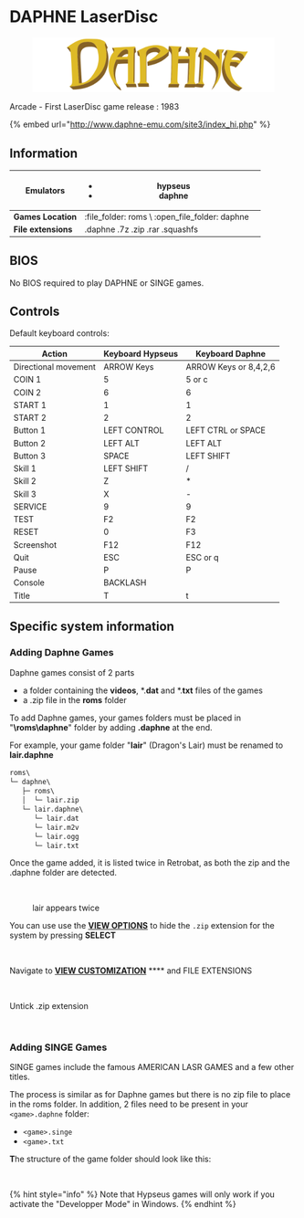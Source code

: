 # DAPHNE LaserDisc

<figure><img src="https://raw.githubusercontent.com/fabricecaruso/es-theme-carbon/52ff37c9e265587d006945a2ba695b5a962b3a3d/art/logos/daphne.svg" alt=""><figcaption></figcaption></figure>

Arcade - First LaserDisc game release : 1983

{% embed url="http://www.daphne-emu.com/site3/index_hi.php" %}

## Information

| **Emulators**       | <ul><li>hypseus</li><li>daphne</li></ul>          |   |
| ------------------- | ------------------------------------------------- | - |
| **Games Location**  | :file\_folder: roms \ :open\_file\_folder: daphne |   |
| **File extensions** | .daphne .7z .zip .rar .squashfs                   |   |

## BIOS

No BIOS required to play DAPHNE or SINGE games.

## Controls

Default keyboard controls:

| Action               | Keyboard Hypseus | Keyboard Daphne       |
| -------------------- | ---------------- | --------------------- |
| Directional movement | ARROW Keys       | ARROW Keys or 8,4,2,6 |
| COIN 1               | 5                | 5 or c                |
| COIN 2               | 6                | 6                     |
| START 1              | 1                | 1                     |
| START 2              | 2                | 2                     |
| Button 1             | LEFT CONTROL     | LEFT CTRL or SPACE    |
| Button 2             | LEFT ALT         | LEFT ALT              |
| Button 3             | SPACE            | LEFT SHIFT            |
| Skill 1              | LEFT SHIFT       | /                     |
| Skill 2              | Z                | \*                    |
| Skill 3              | X                | -                     |
| SERVICE              | 9                | 9                     |
| TEST                 | F2               | F2                    |
| RESET                | 0                | F3                    |
| Screenshot           | F12              | F12                   |
| Quit                 | ESC              | ESC or q              |
| Pause                | P                | P                     |
| Console              | BACKLASH         |                       |
| Title                | T                | t                     |



## Specific system information

### Adding Daphne Games

Daphne games consist of 2 parts

* a folder containing the **videos**, \*.**dat** and \*.**txt** files of the games
* a .zip file in the **roms** folder

To add Daphne games, your games folders must be placed in "**\roms\daphne**" folder by adding **.daphne** at the end.

For example, your game folder "**lair**" (Dragon's Lair) must be renamed to **lair.daphne**

```
roms\
└─ daphne\
   ├─ roms\
   │  └─ lair.zip
   └─ lair.daphne\
      └─ lair.dat
      └─ lair.m2v
      └─ lair.ogg
      └─ lair.txt
```

Once the game added, it is listed twice in Retrobat, as both the zip and the .daphne folder are detected.

<figure><img src="https://i.imgur.com/crqriZ1.png" alt=""><figcaption><p>lair appears twice</p></figcaption></figure>

You can use use the [**VIEW OPTIONS**](../../navigation/view-options.md) to hide the `.zip` extension for the system by pressing **SELECT**

<figure><img src="https://i.imgur.com/dQngpx5.png" alt=""><figcaption></figcaption></figure>

Navigate to [**VIEW CUSTOMIZATION**](../../navigation/view-options.md#view-options) **** and FILE EXTENSIONS

<figure><img src="https://i.imgur.com/JT7AqDc.png" alt=""><figcaption></figcaption></figure>

Untick .zip extension

<figure><img src="https://i.imgur.com/B38zdIa.png" alt=""><figcaption></figcaption></figure>

### Adding SINGE Games

SINGE games include the famous AMERICAN LASR GAMES and a few other titles.

The process is similar as for Daphne games but there is no zip file to place in the roms folder. In addition, 2 files need to be present in your `<game>.daphne` folder:

* `<game>.singe`
* `<game>.txt`

**T**he structure of the game folder should look like this:

<figure><img src="https://i.imgur.com/QPFt4jZ.jpg" alt=""><figcaption></figcaption></figure>

{% hint style="info" %}
Note that Hypseus games will only work if you activate the "Developper Mode" in Windows.
{% endhint %}

<figure><img src="https://i.imgur.com/9fAIgE0.png" alt=""><figcaption></figcaption></figure>

